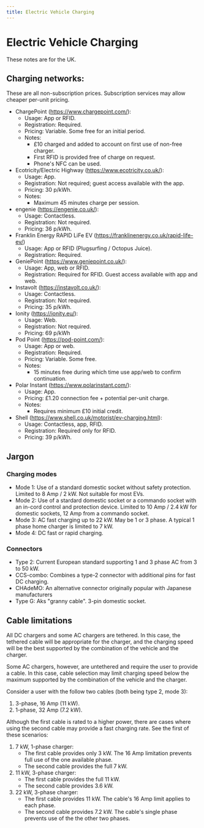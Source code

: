 ```yaml
---
title: Electric Vehicle Charging
---
```


# Electric Vehicle Charging

These notes are for the UK.

## Charging networks:

These are all non-subscription prices. Subscription services may allow cheaper per-unit pricing.

* ChargePoint (https://www.chargepoint.com/):
    * Usage: App or RFID.
    * Registration: Required.
    * Pricing: Variable. Some free for an initial period.
    * Notes:
        * £10 charged and added to account on first use of non-free charger.
        * First RFID is provided free of charge on request.
        * Phone's NFC can be used.
* Ecotricity/Electric Highway (https://www.ecotricity.co.uk/):
    * Usage: App.
    * Registration: Not required; guest access available with the app.
    * Pricing: 30 p/kWh.
    * Notes:
        * Maximum 45 minutes charge per session.
* engenie (https://engenie.co.uk/):
    * Usage: Contactless.
    * Registration: Not required.
    * Pricing: 36 p/kWh.
* Franklin Energy RAPID LiFe EV (https://franklinenergy.co.uk/rapid-life-ev/)
    * Usage: App or RFID (Plugsurfing / Octopus Juice).
    * Registration: Required.
* GeniePoint (https://www.geniepoint.co.uk/):
    * Usage: App, web or RFID.
    * Registration: Required for RFID. Guest access available with app and web.
* Instavolt (https://instavolt.co.uk/):
    * Usage: Contactless.
    * Registration: Not required.
    * Pricing: 35 p/kWh.
* Ionity (https://ionity.eu/):
    * Usage: Web.
    * Registration: Not required.
    * Pricing: 69 p/kWh
* Pod Point (https://pod-point.com/):
    * Usage: App or web.
    * Registration: Required.
    * Pricing: Variable. Some free.
    * Notes:
        * 15 minutes free during which time use app/web to confirm continuation.
* Polar Instant (https://www.polarinstant.com/):
    * Usage: App.
    * Pricing: £1.20 connection fee + potential per-unit charge.
    * Notes:
        * Requires minimum £10 initial credit.
* Shell (https://www.shell.co.uk/motorist/ev-charging.html):
    * Usage: Contactless, app, RFID.
    * Registration: Required only for RFID.
    * Pricing: 39 p/kWh.

## Jargon

### Charging modes

* Mode 1: Use of a standard domestic socket without safety protection. Limited to 8 Amp / 2 kW. Not suitable for most EVs.
* Mode 2: Use of a stardard domestic socket or a commando socket with an in-cord control and protection device. Limited to 10 Amp / 2.4 kW for domestic sockets, 12 Amp from a commando socket.
* Mode 3: AC fast charging up to 22 kW. May be 1 or 3 phase. A typical 1 phase home charger is limited to 7 kW.
* Mode 4: DC fast or rapid charging.

### Connectors

* Type 2: Current European standard supporting 1 and 3 phase AC from 3 to 50 kW.
* CCS-combo: Combines a type-2 connector with additional pins for fast DC charging.
* CHAdeMO: An alternative connector originally popular with Japanese manufacturers
* Type G: Aks "granny cable". 3-pin domestic socket.

## Cable limitations

All DC chargers and some AC chargers are tethered. In this case, the tethered cable will be appropriate for the charger, and the charging speed will be the best supported by the combination of the vehicle and the charger.

Some AC chargers, however, are untethered and require the user to provide a cable. In this case, cable selection may limit charging speed below the maximum supported by the combination of the vehicle and the charger.

Consider a user with the follow two cables (both being type 2, mode 3):

1. 3-phase, 16 Amp (11 kW).
1. 1-phase, 32 Amp (7.2 kW).

Although the first cable is rated to a higher power, there are cases where using the second cable may provide a fast charging rate. See the first of these scenarios:

1. 7 kW, 1-phase charger:
    * The first cable provides only 3 kW. The 16 Amp limitation prevents full use of the one available phase.
    * The second cable provides the full 7 kW.
1. 11 kW, 3-phase charger:
    * The first cable provides the full 11 kW.
    * The second cable provides 3.6 kW.
1. 22 kW, 3-phase charger:
    * The first cable provides 11 kW. The cable's 16 Amp limit applies to each phase.
    * The second cable provides 7.2 kW. The cable's single phase prevents use of the the other two phases.
